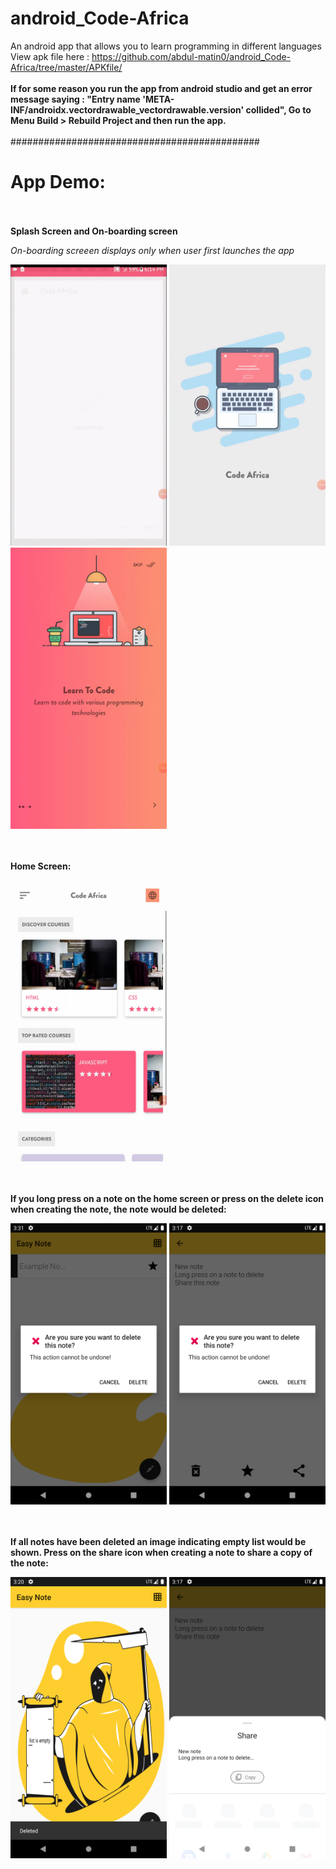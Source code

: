 # android_Code-Africa
An android app that allows you to learn programming in different languages<br>
View apk file here : <a href="https://github.com/abdul-matin0/android_Code-Africa/tree/master/APKfile" target="_blank">https://github.com/abdul-matin0/android_Code-Africa/tree/master/APKfile/</a>
<br><br>
<strong>If for some reason you run the app from android studio and get an error message saying : "Entry name 'META-INF/androidx.vectordrawable_vectordrawable.version' collided", Go to Menu Build > Rebuild Project and then run the app.</strong>
<br><br>
#############################################

# App Demo:
<br>
<br>
<b>Splash Screen and On-boarding screen </b>
<br>
<p><em>On-boarding screeen displays only when user first launches the app</em></p>
<p>
  <img src="https://github.com/abdul-matin0/android_Code-Africa/blob/master/CodeAfrica/screenshots/codeafrica-splash-onboard.gif" height="450px" width="250px">
  <img src="https://github.com/abdul-matin0/android_Code-Africa/blob/master/CodeAfrica/screenshots/splash_screen.jpg" height="450px" width="250px">
  <img src="https://github.com/abdul-matin0/android_Code-Africa/blob/master/CodeAfrica/screenshots/onboarding_screen.jpg" height="450px" width="250px">
</p>

<br><br>
<b>Home Screen:</b>
<br>
<p>
  <img src="https://github.com/abdul-matin0/android_Code-Africa/blob/master/CodeAfrica/screenshots/home_screen.jpg" height="450px" width="250px">
</p>

<br><br>
<b>If you long press on a note on the home screen or press on the delete icon when creating the note, the note would be deleted:</b>
<br>
<p>
  <img src="https://github.com/abdul-matin0/EasyNotes_Android/blob/master/app/screenshots/easy-deletehome.png" height="450px" width="250px">
  <img src="https://github.com/abdul-matin0/EasyNotes_Android/blob/master/app/screenshots/easy-deletenote.png" height="450px" width="250px">
 
</p>

<br><br>
<b>If all notes have been deleted an image indicating empty list would be shown. Press on the share icon when creating a note to share a copy of the note:</b>
<br>
<p>
  <img src="https://github.com/abdul-matin0/EasyNotes_Android/blob/master/app/screenshots/easy-listempty.png" height="450px" width="250px">
  <img src="https://github.com/abdul-matin0/EasyNotes_Android/blob/master/app/screenshots/easy-sharenote.png" height="450px" width="250px">
 
</p>

